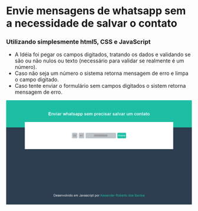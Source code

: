# Envie mensagens de whatsapp sem a necessidade de salvar o contato

### Utilizando simplesmente html5, CSS e JavaScript


- A Idéia foi pegar os campos digitados, tratando os dados e validando se são ou não nulos ou texto (necessário para validar se realmente é um número).
- Caso não seja um número o sistema retorna mensagem de erro e limpa o campo digitado.
- Caso tente enviar o formulário sem campos digitados o sistem retorna mensagem de erro.

![Tela principal](https://github.com/alexandersantosdev/msgwhatsapp/blob/main/main.PNG)